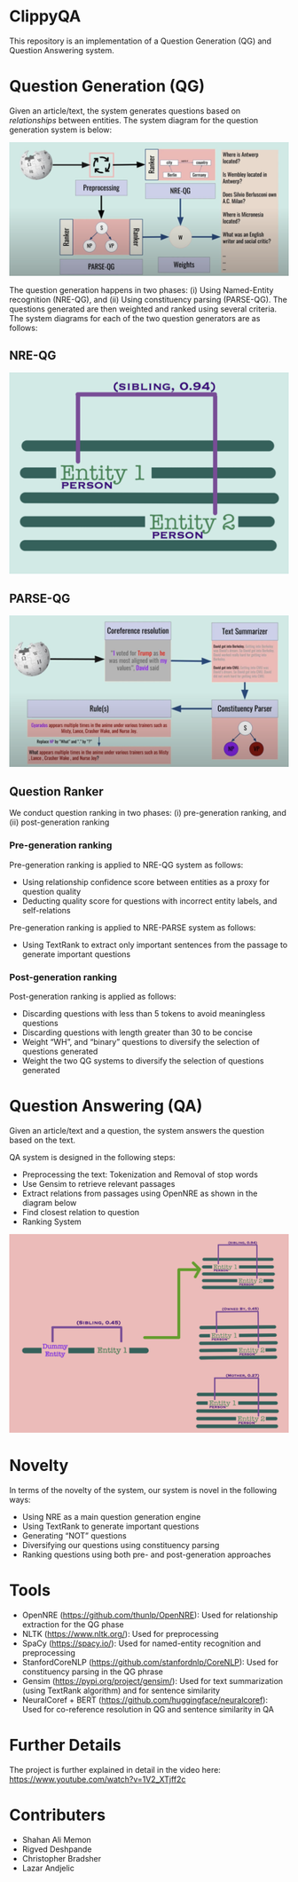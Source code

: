 # ClippyQA
This repository is an implementation of a Question Generation (QG) and Question Answering system.

# Question Generation (QG)
Given an article/text, the system generates questions based on *relationships* between entities. The system diagram for the question generation system is below:

![QG](https://github.com/samemon/ClippyQA/blob/master/images/qg_overall.png?raw=true)

The question generation happens in two phases: (i) Using Named-Entity recognition (NRE-QG), and (ii) Using constituency parsing (PARSE-QG). The questions generated are then weighted and ranked using several criteria. The system diagrams for each of the two question generators are as follows:

## NRE-QG
![NRE-QG](https://github.com/samemon/ClippyQA/blob/master/images/qg_nre.png?raw=true)

## PARSE-QG

![PARSE-QG](https://github.com/samemon/ClippyQA/blob/master/images/qg_cp.png?raw=true)

## Question Ranker

We conduct question ranking in two phases: (i) pre-generation ranking, and (ii) post-generation ranking

### Pre-generation ranking

Pre-generation ranking is applied to NRE-QG system as follows:

- Using relationship confidence score between entities as a proxy for question quality
- Deducting quality score for questions with incorrect entity labels, and self-relations

Pre-generation ranking is applied to NRE-PARSE system as follows:

- Using TextRank to extract only important sentences from the passage to generate important questions

### Post-generation ranking

Post-generation ranking is applied as follows:

- Discarding questions with less than 5 tokens to avoid meaningless questions
- Discarding questions with length greater than 30 to be concise
- Weight “WH”, and “binary” questions to diversify the selection of questions generated
- Weight the two QG systems to diversify the selection of questions generated

# Question Answering (QA)
Given an article/text and a question, the system answers the question based on the text.

QA system is designed in the following steps:

- Preprocessing the text: Tokenization and Removal of stop words
- Use Gensim to retrieve relevant passages
- Extract relations from passages using OpenNRE as shown in the diagram below
- Find closest relation to question
- Ranking System

![QA](https://github.com/samemon/ClippyQA/blob/master/images/qa.png?raw=true)

# Novelty
In terms of the novelty of the system, our system is novel in the following ways:
- Using NRE as a main question generation engine
- Using TextRank to generate important questions
- Generating “NOT” questions
- Diversifying our questions using constituency parsing
- Ranking questions using both pre- and post-generation approaches

# Tools

- OpenNRE (https://github.com/thunlp/OpenNRE): Used for relationship extraction for the QG phase
- NLTK (https://www.nltk.org/): Used for preprocessing
- SpaCy (https://spacy.io/): Used for named-entity recognition and preprocessing
- StanfordCoreNLP (https://github.com/stanfordnlp/CoreNLP): Used for constituency parsing in the QG phrase
- Gensim (https://pypi.org/project/gensim/): Used for text summarization (using TextRank algorithm) and for sentence similarity
- NeuralCoref + BERT (https://github.com/huggingface/neuralcoref): Used for co-reference resolution in QG and sentence similarity in QA


# Further Details

The project is further explained in detail in the video here: https://www.youtube.com/watch?v=1V2_XTjff2c

# Contributers

- Shahan Ali Memon
- Rigved Deshpande
- Christopher Bradsher
- Lazar Andjelic

